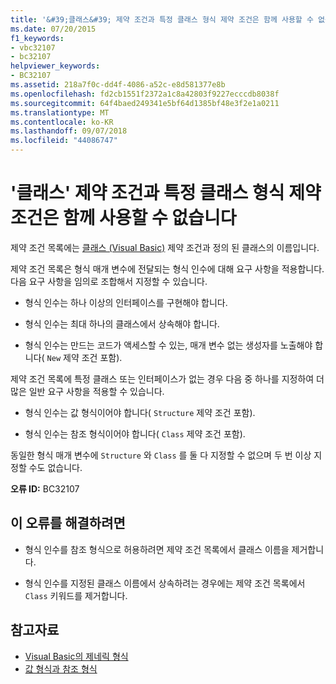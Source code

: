 ```yaml
---
title: '&#39;클래스&#39; 제약 조건과 특정 클래스 형식 제약 조건은 함께 사용할 수 없습니다'
ms.date: 07/20/2015
f1_keywords:
- vbc32107
- bc32107
helpviewer_keywords:
- BC32107
ms.assetid: 218a7f0c-dd4f-4086-a52c-e8d581377e8b
ms.openlocfilehash: fd2cb1551f2372a1c8a42803f9227ecccdb8038f
ms.sourcegitcommit: 64f4baed249341e5bf64d1385bf48e3f2e1a0211
ms.translationtype: MT
ms.contentlocale: ko-KR
ms.lasthandoff: 09/07/2018
ms.locfileid: "44086747"
---
```

# <a name="39class39-constraint-and-a-specific-class-type-constraint-cannot-be-combined"></a>&#39;클래스&#39; 제약 조건과 특정 클래스 형식 제약 조건은 함께 사용할 수 없습니다
제약 조건 목록에는 [클래스 (Visual Basic)](../../visual-basic/language-reference/statements/class-statement.md) 제약 조건과 정의 된 클래스의 이름입니다.  
  
 제약 조건 목록은 형식 매개 변수에 전달되는 형식 인수에 대해 요구 사항을 적용합니다. 다음 요구 사항을 임의로 조합해서 지정할 수 있습니다.  
  
-   형식 인수는 하나 이상의 인터페이스를 구현해야 합니다.  
  
-   형식 인수는 최대 하나의 클래스에서 상속해야 합니다.  
  
-   형식 인수는 만드는 코드가 액세스할 수 있는, 매개 변수 없는 생성자를 노출해야 합니다( `New` 제약 조건 포함).  
  
 제약 조건 목록에 특정 클래스 또는 인터페이스가 없는 경우 다음 중 하나를 지정하여 더 많은 일반 요구 사항을 적용할 수 있습니다.  
  
-   형식 인수는 값 형식이어야 합니다( `Structure` 제약 조건 포함).  
  
-   형식 인수는 참조 형식이어야 합니다( `Class` 제약 조건 포함).  
  
 동일한 형식 매개 변수에 `Structure` 와 `Class` 를 둘 다 지정할 수 없으며 두 번 이상 지정할 수도 없습니다.  
  
 **오류 ID:** BC32107  
  
## <a name="to-correct-this-error"></a>이 오류를 해결하려면  
  
-   형식 인수를 참조 형식으로 허용하려면 제약 조건 목록에서 클래스 이름을 제거합니다.  
  
-   형식 인수를 지정된 클래스 이름에서 상속하려는 경우에는 제약 조건 목록에서 `Class` 키워드를 제거합니다.  
  
## <a name="see-also"></a>참고자료

- [Visual Basic의 제네릭 형식](../../visual-basic/programming-guide/language-features/data-types/generic-types.md)  
- [값 형식과 참조 형식](../../visual-basic/programming-guide/language-features/data-types/value-types-and-reference-types.md)
